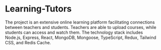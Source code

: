 # Learning-Tutors
The project is an extensive online learning platform facilitating connections between teachers and students. Teachers are able to upload courses, while students can access and watch them. The technology stack includes Node.js, Express, React, MongoDB, Mongoose, TypeScript, Redux, Tailwind CSS, and Redis Cache.
